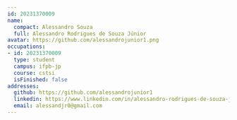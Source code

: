 ```yaml
---
id: 20231370009
name:
  compact: Alessandro Souza
  full: Alessandro Rodrigues de Souza Júnior
avatar: https://github.com/alessandrojunior1.png
occupations:
- id: 20231370009
  type: student
  campus: ifpb-jp
  course: cstsi
  isFinished: false
addresses:
  github: https://github.com/alessandrojunior1
  linkedin: https://www.linkedin.com/in/alessandro-rodrigues-de-souza-junior-28243a272/
  email: alessandjr0@gmail.com
---
```

